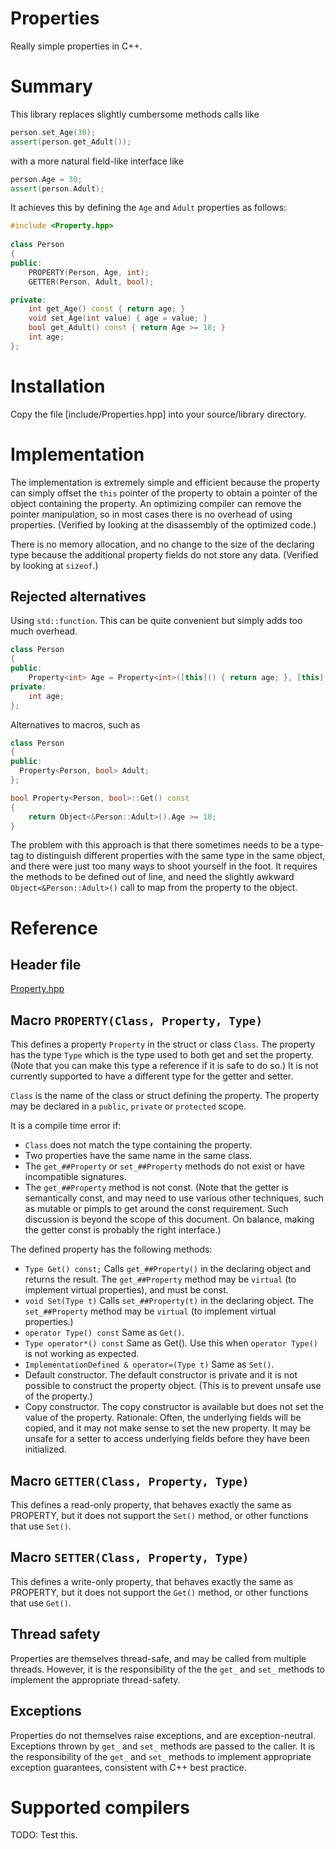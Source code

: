 # Properties
Really simple properties in C++.

# Summary
This library replaces slightly cumbersome methods calls like
```c++
person.set_Age(30);
assert(person.get_Adult());
```
with a more natural field-like interface like
```c++
person.Age = 30;
assert(person.Adult);
```
It achieves this by defining the `Age` and `Adult` properties as follows:
```c++
#include <Property.hpp>
	
class Person
{
public:
    PROPERTY(Person, Age, int);
    GETTER(Person, Adult, bool);

private:
    int get_Age() const { return age; }
    void set_Age(int value) { age = value; }
    bool get_Adult() const { return Age >= 18; }
    int age;
};
```

# Installation
Copy the file [include/Properties.hpp] into your source/library directory.

# Implementation
The implementation is extremely simple and efficient because the property can simply offset the `this` pointer of the property to obtain a pointer of the object containing the property. An optimizing compiler can remove the pointer manipulation, so in most cases there is no overhead of using properties. (Verified by looking at the disassembly of the optimized code.)

There is no memory allocation, and no change to the size of the declaring type because the additional property fields do not store any data. (Verified by looking at `sizeof`.)

## Rejected alternatives
Using `std::function`. This can be quite convenient but simply adds too much overhead.
```c++
class Person
{
public:
    Property<int> Age = Property<int>([this]() { return age; }, [this](int a) { age = a; });
private:
    int age;
};
```

Alternatives to macros, such as
```c++
class Person
{
public:
  Property<Person, bool> Adult; 
};

bool Property<Person, bool>::Get() const
{
    return Object<&Person::Adult>().Age >= 18;
}
```
The problem with this approach is that there sometimes needs to be a type-tag to distinguish different properties with the same type in the same object, and there were just too many ways to shoot yourself in the foot. It requires the methods to be defined out of line, and need the slightly awkward `Object<&Person::Adult>()` call to map from the property to the object.

# Reference
## Header file
[Property.hpp](include/Property.hpp)

## Macro `PROPERTY(Class, Property, Type)`
This defines a property `Property` in the struct or class `Class`. The property has the type `Type` which is the type used to both get and set the property. (Note that you can make this type a reference if it is safe to do so.) It is not currently supported to have a different type for the getter and setter.

`Class` is the name of the class or struct defining the property. The property may be declared in a `public`, `private` or `protected` scope.

It is a compile time error if:

- `Class` does not match the type containing the property.
- Two properties have the same name in the same class.
- The `get_##Property` or `set_##Property` methods do not exist or have incompatible signatures.
- The `get_##Property` method is not const. (Note that the getter is semantically const, and may need to use various other techniques, such as mutable or pimpls to get around the const requirement. Such discussion is beyond the scope of this document. On balance, making the getter const is probably the right interface.)

The defined property has the following methods:

- `Type Get() const;` Calls `get_##Property()` in the declaring object and returns the result. The `get_##Property` method may be `virtual` (to implement virtual properties), and must be const.
- `void Set(Type t)` Calls `set_##Property(t)` in the declaring object. The `set_##Property` method may be `virtual` (to implement virtual properties.)
- `operator Type() const` Same as `Get()`.	
- `Type operator*() const` Same as Get(). Use this when `operator Type()` is not working as expected.
- `ImplementationDefined & operator=(Type t)` Same as `Set()`.	
- Default constructor. The default constructor is private and it is not possible to construct the property object. (This is to prevent unsafe use of the property.)
- Copy constructor. The copy constructor is available but does not set the value of the property. Rationale: Often, the underlying fields will be copied, and it may not make sense to set the new property. It may be unsafe for a setter to access underlying fields before they have been initialized.

## Macro `GETTER(Class, Property, Type)`
This defines a read-only property, that behaves exactly the same as PROPERTY, but it does not support the `Set()` method, or other functions that use `Set()`.

## Macro `SETTER(Class, Property, Type)`
This defines a write-only property, that behaves exactly the same as PROPERTY, but it does not support the `Get()` method, or other functions that use `Get()`.

## Thread safety
Properties are themselves thread-safe, and may be called from multiple threads. However, it is the responsibility of the the `get_` and `set_` methods to implement the appropriate thread-safety.

## Exceptions
Properties do not themselves raise exceptions, and are exception-neutral. Exceptions thrown by `get_` and `set_` methods are passed to the caller. It is the responsibility of the `get_` and `set_` methods to implement appropriate exception guarantees, consistent with C++ best practice.

# Supported compilers
TODO: Test this.
